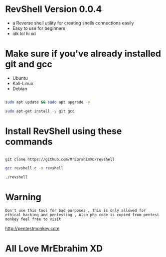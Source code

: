 # RevShell Version 0.0.4

* a Reverse shell utility for creating shells connections easily
* Easy to use for beginners
* idk lol hi xd                                                                                                                                  

 # Make sure if you've already installed git and gcc
 * Ubuntu
 * Kali-Linux
 * Debian
 
 ```bash
 
 sudo apt update && sudo apt upgrade -y
 
 sudo apt-get install -y git gcc 
 ```
 
 # Install RevShell using these commands
 
 ```bash
 
 git clone https://github.com/MrEbrahimXD/revshell
 
 gcc revshell.c -o revshell
 
 ./revshell
 
 
 ```
                                                                                                                                         
# Warning

``
Don't use this tool for bad purposes , This is only allowed for ethical hacking and pentesting , Also php code is copied from pentest monkey feel free to visit 
``

http://pentestmonkey.com

# All Love MrEbrahim XD
                                                                                                                                         
                                                                                                                                         
                                                                                                                                         
